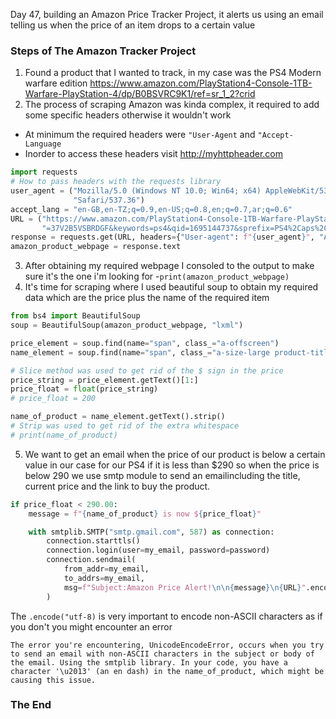 Day 47, building an Amazon Price Tracker Project, it alerts us using an email telling us when the price of an item drops to a certain value
### Steps of The Amazon Tracker Project
1. Found a product that I wanted to track, in my case was the PS4 Modern warfare edition 
https://www.amazon.com/PlayStation4-Console-1TB-Warfare-PlayStation-4/dp/B0BSVRC9K1/ref=sr_1_2?crid
2. The process of scraping Amazon was kinda complex, it required to add some specific headers otherwise it wouldn't work
-  At minimum the required headers were ``"User-Agent`` and ``"Accept-Language``
- Inorder to access these headers visit http://myhttpheader.com


```python
import requests
# How to pass headers with the requests library
user_agent = ("Mozilla/5.0 (Windows NT 10.0; Win64; x64) AppleWebKit/537.36 (KHTML, like Gecko) Chrome/116.0.0.0 "
              "Safari/537.36")
accept_lang = "en-GB,en-TZ;q=0.9,en-US;q=0.8,en;q=0.7,ar;q=0.6"
URL = ("https://www.amazon.com/PlayStation4-Console-1TB-Warfare-PlayStation-4/dp/B0BSVRC9K1/ref=sr_1_2?crid"
       "=37V2B5VSBRDGF&keywords=ps4&qid=1695144737&sprefix=PS4%2Caps%2C401&sr=8-2")
response = requests.get(URL, headers={"User-agent": f"{user_agent}", "Accept-Language": f"{accept_lang}"})
amazon_product_webpage = response.text
```
3. After obtaining my required webpage I consoled to the output to make sure it's the one i'm looking for
-``print(amazon_product_webpage)``
4. It's time for scraping where I used beautiful soup to obtain my required data which are the price plus the name of the required item
```python
from bs4 import BeautifulSoup
soup = BeautifulSoup(amazon_product_webpage, "lxml")

price_element = soup.find(name="span", class_="a-offscreen")
name_element = soup.find(name="span", class_="a-size-large product-title-word-break")

# Slice method was used to get rid of the $ sign in the price 
price_string = price_element.getText()[1:]
price_float = float(price_string)
# price_float = 200

name_of_product = name_element.getText().strip()
# Strip was used to get rid of the extra whitespace
# print(name_of_product)
```
5. We want to get an email when the price of our product is below a certain value in our case for our PS4 if it is less than $290
so when the price is below 290 we use smtp module to send an emailincluding the title, current price and the link to buy the product.
```python
if price_float < 290.00:
    message = f"{name_of_product} is now ${price_float}"

    with smtplib.SMTP("smtp.gmail.com", 587) as connection:
        connection.starttls()
        connection.login(user=my_email, password=password)
        connection.sendmail(
            from_addr=my_email,
            to_addrs=my_email,
            msg=f"Subject:Amazon Price Alert!\n\n{message}\n{URL}".encode("utf-8")
        )
```
The ``.encode("utf-8)`` is very important to encode non-ASCII characters as if you don't you might encounter an error

``The error you're encountering, UnicodeEncodeError,
occurs when you try to send an email with non-ASCII characters in the subject or body of the email.
Using the smtplib library. In your code, you have a character '\u2013' (an en dash)
in the name_of_product, which might be causing this issue.``

### The End
